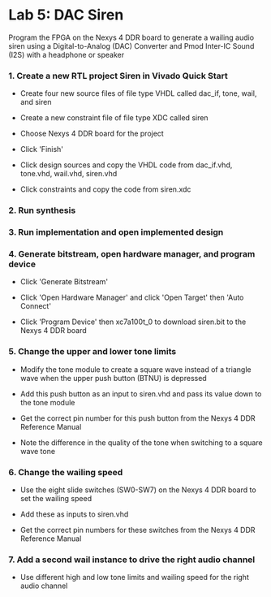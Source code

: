 # Lab 5: DAC Siren

Program the FPGA on the Nexys 4 DDR board to generate a wailing audio siren using a Digital-to-Analog (DAC) Converter and Pmod Inter-IC Sound (I2S) with a headphone or speaker

### 1. Create a new RTL project Siren in Vivado Quick Start

* Create four new source files of file type VHDL called dac_if, tone, wail, and siren

* Create a new constraint file of file type XDC called siren

* Choose Nexys 4 DDR board for the project

* Click 'Finish'

* Click design sources and copy the VHDL code from dac_if.vhd, tone.vhd, wail.vhd, siren.vhd

* Click constraints and copy the code from siren.xdc

### 2. Run synthesis

### 3. Run implementation and open implemented design

### 4. Generate bitstream, open hardware manager, and program device

* Click 'Generate Bitstream'

* Click 'Open Hardware Manager' and click 'Open Target' then 'Auto Connect'

* Click 'Program Device' then xc7a100t_0 to download siren.bit to the Nexys 4 DDR board

### 5. Change the upper and lower tone limits

* Modify the tone module to create a square wave instead of a triangle wave when the upper push button (BTNU) is depressed

* Add this push button as an input to siren.vhd and pass its value down to the tone module

* Get the correct pin number for this push button from the Nexys 4 DDR Reference Manual

* Note the difference in the quality of the tone when switching to a square wave tone

### 6. Change the wailing speed

* Use the eight slide switches (SW0-SW7) on the Nexys 4 DDR board to set the wailing speed

* Add these as inputs to siren.vhd

* Get the correct pin numbers for these switches from the Nexys 4 DDR Reference Manual

### 7. Add a second wail instance to drive the right audio channel

* Use different high and low tone limits and wailing speed for the right audio channel
